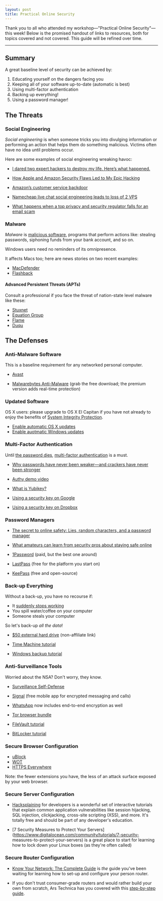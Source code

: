 ```yaml
---
layout: post
title: Practical Online Security
---
```


Thank you to all who attended my workshop—"Practical Online Security"—this
week! Below is the promised handout of links to resources, both for topics
covered and not covered. This guide will be refined over time.

---

## Summary 

A great baseline level of security can be achieved by: 

1. Educating yourself on the dangers facing you
2. Keeping all of your software up-to-date (automatic is best) 
3. Using multi-factor authentication
4. Backing up everything! 
5. Using a password manager! 


## The Threats 

### Social Engineering

*Social engineering* is when someone tricks you into divulging 
information or performing an action that helps them do something
malicious. Victims often have no idea until problems occur.

Here are some examples of social engineering wreaking havoc:

* [I dared two expert hackers to destroy my life. Here’s what happened.](http://fusion.net/story/281543/real-future-episode-8-hack-attack/)

* [How Apple and Amazon Security Flaws Led to My Epic Hacking](http://www.wired.com/2012/08/apple-amazon-mat-honan-hacking/)

* [Amazon’s customer service backdoor](https://medium.com/@espringe/amazon-s-customer-service-backdoor-be375b3428c4#.1e6wa28jc)

* [Namecheap live chat social engineering leads to loss of 2 VPS](http://www.postphp.com/namecheap-livechat-social-engineering-leads-to-loss-of-2-vps/)

* [What happens when a top privacy and security regulator falls for an email scam](https://www.washingtonpost.com/news/the-switch/wp/2016/03/22/what-happens-when-a-top-privacy-and-security-regulator-falls-for-an-email-scam/)


### Malware 

*Malware* is [malicious software](http://www.symantec.com/connect/articles/what-are-malware-viruses-spyware-and-cookies-and-what-differentiates-them), programs that perform actions like: stealing passwords, siphoning funds
from your bank account, and so on.

Windows users need no reminders of its omnipresence.

It affects Macs too; here are news stories on two recent examples:

* [MacDefender](http://www.macworld.com/article/1160098/macdefender.html)
* [Flashback](http://www.macworld.com/article/1166254/what_you_need_to_know_about_the_flashback_trojan.html)


#### Advanced Persistent Threats (APTs)

Consult a professional if you face the threat of nation-state level
malware like these: 

* [Stuxnet](http://arstechnica.com/tech-policy/2011/07/how-digital-detectives-deciphered-stuxnet-the-most-menacing-malware-in-history/)
* [Equation Group](http://arstechnica.com/security/2015/02/how-omnipotent-hackers-tied-to-the-nsa-hid-for-14-years-and-were-found-at-last/)
* [Flame](http://www.kaspersky.com/flame)
* [Duqu](https://securelist.com/blog/research/70504/the-mystery-of-duqu-2-0-a-sophisticated-cyberespionage-actor-returns/)


## The Defenses 

### Anti-Malware Software

This is a baseline requirement for any networked personal computer.

* [Avast](https://www.avast.com)

* [Malwarebytes Anti-Malware](https://www.malwarebytes.org/antimalware/) (grab the free download; the premium version adds real-time protection)


### Updated Software

OS X users: please upgrade to OS X El Capitan if you have not already to 
enjoy the benefits of [System Integrity Protection](https://support.apple.com/en-us/HT204899).

* [Enable automatic OS X updates](http://www.igeeksblog.com/how-to-enable-or-disable-mac-os-x-auto-updates/)
* [Enable auotmatic Windows updates](http://windows.microsoft.com/en-us/windows/turn-automatic-updating-on-off#turn-automatic-updating-on-off=windows-8)


### Multi-Factor Authentication 

Until [the password dies](http://www.wired.com/2012/11/ff-mat-honan-password-hacker/), [multi-factor authentication](https://www.intego.com/mac-security-blog/what-is-multi-factor-authentication-and-how-will-it-change-in-the-future/) is a must.

* [Why passwords have never been weaker—and crackers have never been stronger](http://arstechnica.com/security/2012/08/passwords-under-assault/)

* [Authy demo video](https://vimeo.com/71272779)

* [What is Yubikey?](https://www.yubico.com/why-yubico/for-individuals/)

* [Using a security key on Google](https://support.google.com/accounts/answer/6103523?hl=en)

* [Using a security key on Dropbox](https://blogs.dropbox.com/dropbox/2015/08/u2f-security-keys/)


### Password Managers

* [The secret to online safety: Lies, random characters, and a password manager](http://arstechnica.com/information-technology/2013/06/the-secret-to-online-safety-lies-random-characters-and-a-password-manager/)

* [What amateurs can learn from security pros about staying safe online](http://arstechnica.com/security/2015/07/what-amateurs-can-learn-from-security-pros-about-staying-safe-online/)

* [1Password](https://1password.com) (paid, but the best one around)

* [LastPass](https://lastpass.com) (free for the platform you start on)

* [KeePass](http://keepass.info) (free and open-source)


### Back-up Everything

Without a back-up, you have no recourse if: 

* It [suddenly stops working](http://www.lifehack.org/articles/technology/how-to-tell-when-your-hard-drive-is-going-to-fail.html)
* You spill water/coffee on your computer 
* Someone steals your computer

So let's back-up *all the data*!

* [$50 external hard drive](http://www.amazon.com/Toshiba-Canvio-Basics-Portable-HDTB305XK3AA/dp/B00N2S73UC/ref=sr_1_1?ie=UTF8&qid=1460674990&sr=8-1&keywords=500+GB+portable&refinements=p_72%3A2661618011) (non-affiliate link)

* [Time Machine tutorial](https://support.apple.com/en-us/HT201250)

* [Windows backup tutorial](http://windows.microsoft.com/en-us/windows-10/getstarted-back-up-your-files)


### Anti-Surveillance Tools

Worried about the NSA? Don't worry, they know.

* [Surveillance Self-Defense](https://ssd.eff.org)

* [Signal](https://whispersystems.org) (free mobile app for encrypted messaging and calls)

* [WhatsApp](https://www.whatsapp.com/security/) now includes end-to-end encryption as well

* [Tor browser bundle](https://www.torproject.org/projects/torbrowser.html.en)

* [FileVault tutorial](https://support.apple.com/en-us/HT204837)

* [BitLocker tutorial](http://www.pcworld.com/article/2308725/a-beginners-guide-to-bitlocker-windows-built-in-encryption-tool.html)


### Secure Browser Configuration

* [uBlock](https://www.ublock.org)
* [WOT](https://www.mywot.com)
* [HTTPS Everywhere](https://www.eff.org/HTTPS-EVERYWHERE)

Note: the fewer extensions you have, the less of an attack surface 
exposed by your web browser.


### Secure Server Configuration

* [Hacksplaining](https://www.hacksplaining.com/) for developers is a wonderful
  set of interactive tutorials that explain common application vulnerabilities
  like session hijacking, SQL injection, clickjacking, cross-site scripting
  (XSS), and more. It's totally free and should be part of any developer's 
  education.

* [7 Security Measures to Protect Your
  Servers](https://www.digitalocean.com/community/tutorials/7-security-
  measures-to-protect-your-servers) is a great place to start for learning how
  to lock down your Linux boxes (as they're often called)


### Secure Router Configuration

* [Know Your Network: The Complete Guide](http://lifehacker.com/5833254/know-your-network-the-complete-guide) is *the* guide you've been waiting for 
learning how to set-up and configure your person router. 

* If you don't trust consumer-grade routers and would rather build your
  own from scratch, Ars Technica has you covered with this 
  [step-by-step guide](http://arstechnica.com/gadgets/2016/01/numbers-dont-lie-its-time-to-build-your-own-router/).










